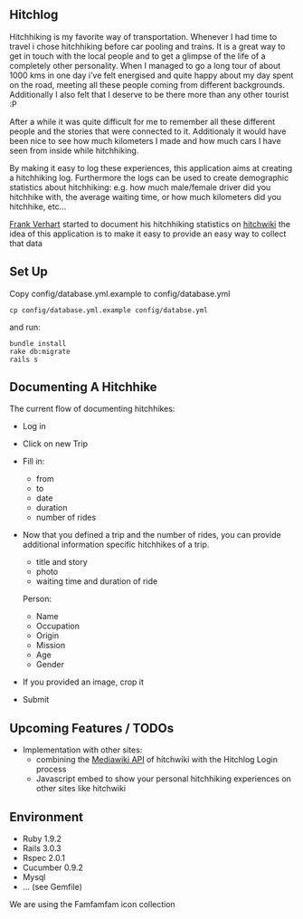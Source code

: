 Hitchlog
--------

Hitchhiking is my favorite way of transportation. Whenever I had time to
travel i chose hitchhiking before car pooling and trains. It is a great way
to get in touch with the local people and to get a glimpse of the life of 
a completely other personality.
When I managed to go a long tour of about 1000 kms in one day i’ve felt 
energised and quite happy about my day spent on the road, meeting all 
these people coming from different backgrounds. Additionally I also felt that I
deserve to be there more than any other tourist :P

After a while it was quite difficult for me to remember all these different people
and the stories that were connected to it. Additionaly it would have been nice to 
see how much kilometers I made and how much cars I have seen from inside while hitchhiking.

By making it easy to log these experiences,
this application aims at creating a hitchhiking log.
Furthermore the logs can be used to create demographic statistics about hitchhiking:
e.g. how much male/female driver did you hitchhike with, the average waiting time, 
or how much kilometers did you hitchhike, etc...

[Frank Verhart](http://hitchwiki.org/en/User:Fverhart) started to document his 
hitchhiking statistics on [hitchwiki](http://hitchwiki.org/en/User:Fverhart) the idea
of this application is to make it easy to provide an easy way to collect that data


Set Up
-----------------------
Copy config/database.yml.example to config/database.yml

    cp config/database.yml.example config/databse.yml

and run:

    bundle install
    rake db:migrate
    rails s

Documenting A Hitchhike
-----------------------

The current flow of documenting hitchhikes:

* Log in
* Click on new Trip
* Fill in: 
  - from
  - to
  - date
  - duration
  - number of rides
* Now that you defined a trip and the number of rides, you can provide additional
  information specific hitchhikes of a trip.
  - title and story
  - photo
  - waiting time and duration of ride
  
  Person:
    - Name
    - Occupation
    - Origin
    - Mission
    - Age
    - Gender

* If you provided an image, crop it
* Submit

Upcoming Features / TODOs
-------

* Implementation with other sites:
  - combining the [Mediawiki API](http://www.mediawiki.org/wiki/API:Login) of hitchwiki  with the
    Hitchlog Login process
  - Javascript embed to show your personal hitchhiking experiences on other sites like hitchwiki

Environment
-----------

* Ruby 1.9.2
* Rails 3.0.3
* Rspec 2.0.1
* Cucumber 0.9.2
* Mysql
* ... (see Gemfile)

We are using the Famfamfam icon collection
